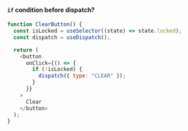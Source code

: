 #### `if` condition before dispatch?

```js [|2-3|8-10]
function ClearButton() {
  const isLocked = useSelector((state) => state.locked);
  const dispatch = useDispatch();

  return (
    <button
      onClick={() => {
        if (!isLocked) {
          dispatch({ type: "CLEAR" });
        }
      }}
    >
      Clear
    </button>
  );
}
```
